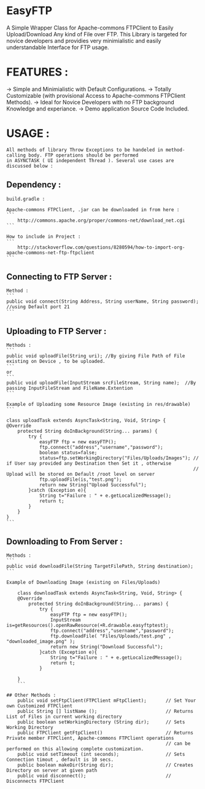 # EasyFTP
A Simple Wrapper Class for Apache-commons FTPClient to Easily Upload/Download Any kind of File over FTP. This Library
is targeted for novice developers and providies very minimialistic and easily understandable Interface for FTP usage.

# FEATURES :
-> Simple and Minimialistic with Default Configurations.
-> Totally Customizable (with provisional Access to Apache-commons FTPClient Methods).
-> Ideal for Novice Developers with no FTP background Knowledge and experiance.
-> Demo application Source Code Included.

# USAGE : 
    All methods of library Throw Exceptions to be handeled in method-calling body. FTP operations should be performed
    in ASYNCTASK ( UI independent Thread ). Several use cases are discussed below :

## Dependency :

    build.gradle :
    
    Apache-commons FTPClient, .jar can be downloaded in from here :
    ```
        http://commons.apache.org/proper/commons-net/download_net.cgi
    ```
    
    How to include in Project : 
    ```
        http://stackoverflow.com/questions/8280594/how-to-import-org-apache-commons-net-ftp-ftpclient
    ```
        
    
## Connecting to FTP Server :
    
    Method : 
    ```    
    public void connect(String Address, String userName, String password); //using Default port 21
    ```
    
## Uploading to FTP Server :
    
    Methods :
    ```
    public void uploadFile(String uri); //By giving File Path of File existing on Device , to be uploaded.
    ```
    or
    ```
    public void uploadFile(InputStream srcFileStream, String name);  //By passing InputFileStream and FileName.Extention
    ```
    
    Example of Uploading some Resource Image (existing in res/drawable)
    ```
    
    class uploadTask extends AsyncTask<String, Void, String> {
    @Override
        protected String doInBackground(String... params) {
            try {
                easyFTP ftp = new easyFTP();
                ftp.connect("address","username","password");
                boolean status=false;
                status=ftp.setWorkingDirectory("Files/Uploads/Images"); // if User say provided any Destination then Set it , otherwise
                                                                        // Upload will be stored on Default /root level on server
                ftp.uploadFile(is,"test.png");
                return new String("Upload Successful");
            }catch (Exception e){
                String t="Failure : " + e.getLocalizedMessage();
                return t;
            }
        }
    }
    ```
    
## Downloading to From Server :
    
    Methods :
    ```
    public void downloadFile(String TargetFilePath, String destination);
    ```
    
    Example of Downloading Image (existing on Files/Uploads)
```
    class downloadTask extends AsyncTask<String, Void, String> {
    @Override
        protected String doInBackground(String... params) {
            try {
                easyFTP ftp = new easyFTP();
                InputStream is=getResources().openRawResource(+R.drawable.easyftptest);
                ftp.connect("address","username","password");
                ftp.downloadFile( "Files/Uploads/test.png" , "downloaded_image.png" );
                return new String("Download Successful");
            }catch (Exception e){
                String t="Failure : " + e.getLocalizedMessage();
                return t;
            }
        
    }
    ```
    
## Other Methods : 
    public void setFtpClient(FTPClient mFtpClient);       // Set Your own Customized FTPClient
    public String [] listName ();                         // Returns List of Files in current working directory
    public boolean setWorkingDirectory (String dir);      // Sets Working Directory
    public FTPClient getFtpClient()                       // Returns Private member FTPClient, Apache-commons FTPClient operations
                                                          // can be performed on this allowing complete customization.
    public void setTimeout (int seconds);                 // Sets Connection timout , default is 10 secs.
    public boolean makeDir(String dir);                   // Creates Directory on server at given path 
    public void disconnect();                             // Disconnects FTPClient
  
